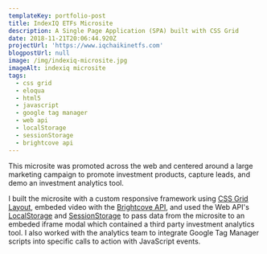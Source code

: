 ```yaml
---
templateKey: portfolio-post
title: IndexIQ ETFs Microsite
description: A Single Page Application (SPA) built with CSS Grid
date: 2018-11-21T20:06:44.920Z
projectUrl: 'https://www.iqchaikinetfs.com'
blogpostUrl: null
image: /img/indexiq-microsite.jpg
imageAlt: indexiq microsite
tags:
  - css grid
  - eloqua
  - html5
  - javascript
  - google tag manager
  - web api
  - localStorage
  - sessionStorage
  - brightcove api
---
```

This microsite was promoted across the web and centered around a large marketing campaign to promote investment products, capture leads, and demo an investment analytics tool. 

I built the microsite with a custom responsive framework using [CSS Grid Layout](https://developer.mozilla.org/en-US/docs/Web/CSS/CSS_Grid_Layout/Basic_Concepts_of_Grid_Layout), embeded video with the [Brightcove API](https://docs.brightcove.com/), and used the Web API's [LocalStorage](https://developer.mozilla.org/en-US/docs/Web/API/Window/sessionStorage) and [SessionStorage](https://developer.mozilla.org/en-US/docs/Web/API/Window/sessionStorage) to pass data from the microsite to an embeded iframe modal which contained a third party investment analytics tool. I also worked with the analytics team to integrate Google Tag Manager scripts into specific calls to action with JavaScript events.
